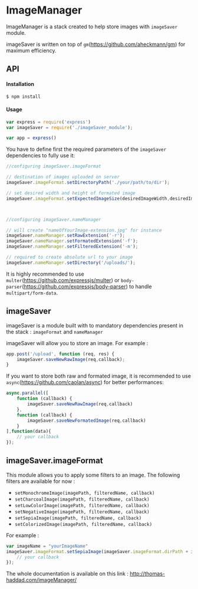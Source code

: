 # ImageManager 

ImageManager is a stack created to help store images with `imageSaver` module.

imageSaver is written on top of `gm`(https://github.com/aheckmann/gm) for maximum efficiency.

## API

#### Installation

`$ npm install`

#### Usage

```js
var express = require('express')
var imageSaver = require('./imageSaver_module');

var app = express()

```

You have to define first the required parameters of the `imageSaver` dependencies to fully use it:

```js
//configuring imageSaver.imageFormat

// destination of images uploaded on server
imageSaver.imageFormat.setDirectoryPath('./your/path/to/dir');

// set desired width and height of formated image
imageSaver.imageFormat.setExpectedImageSize(desiredImageWidth,desiredImageHeight);



//configuring imageSaver.nameManager

// will create "nameOfYourImage-extension.jpg" for instance
imageSaver.nameManager.setRawExtension('-r');
imageSaver.nameManager.setFormatedExtension('-f');
imageSaver.nameManager.setFilteredExtension('-m');

// required to create absolute url to your image
imageSaver.nameManager.setDirectory('/uploads/');
```

It is highly recommended to use `multer`(https://github.com/expressjs/multer) or `body-parser`(https://github.com/expressjs/body-parser) to handle `multipart/form-data`.



## imageSaver 

imageSaver is a module built with to mandatory dependencies present in the stack : `imageFormat` and `nameManager` 


imageSaver will allow you to store an image. For example : 
```js
app.post('/upload', function (req, res) {
	imageSaver.saveNewRawImage(req,callback);
}
```
If you want to store both raw and formated image, it is recommended to use `async`(https://github.com/caolan/async) for better performances:

```js
async.parallel([
	function (callback) {
		imageSaver.saveNewRawImage(req,callback)
	},
    function (callback) {				                               
	    imageSaver.saveNewFormatedImage(req,callback)
    }
],function(data){
	// your callback
});
```
## imageSaver.imageFormat

This module allows you to apply some filters to an image. The following filters are available for now : 


* `setMonochromeImage(imagePath, filteredName, callback)`
* `setCharcoalImage(imagePath, filteredName, callback)`
* `setLowColorImage(imagePath, filteredName, callback)`
* `setNegativeImage(imagePath, filteredName, callback)`
* `setSepiaImage(imagePath, filteredName, callback)`
* `setColorizedImage(imagePath, filteredName, callback)`

For example : 
```js
var imageName = "yourImageName"
imageSaver.imageFormat.setSepiaImage(imageSaver.imageFormat.dirPath + imageSaver.nameManager.getFormatedName(imageName), imageSaver.nameManager.getFilteredName(imageName), function (err, data) {
	// your callback
});
```

The whole documentation is available on this link : http://thomas-haddad.com/imageManager/
